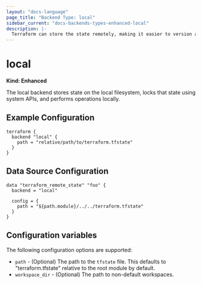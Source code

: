 ```yaml
---
layout: "docs-language"
page_title: "Backend Type: local"
sidebar_current: "docs-backends-types-enhanced-local"
description: |-
  Terraform can store the state remotely, making it easier to version and work with in a team.
---
```


# local

**Kind: Enhanced**

The local backend stores state on the local filesystem, locks that
state using system APIs, and performs operations locally.

## Example Configuration

```hcl
terraform {
  backend "local" {
    path = "relative/path/to/terraform.tfstate"
  }
}
```

## Data Source Configuration

```hcl
data "terraform_remote_state" "foo" {
  backend = "local"

  config = {
    path = "${path.module}/../../terraform.tfstate"
  }
}
```

## Configuration variables

The following configuration options are supported:

 * `path` - (Optional) The path to the `tfstate` file. This defaults to
   "terraform.tfstate" relative to the root module by default.
 * `workspace_dir` - (Optional) The path to non-default workspaces.
